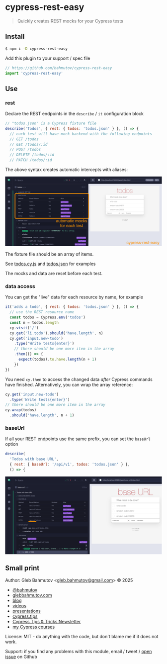 # cypress-rest-easy

> Quickly creates REST mocks for your Cypress tests

## Install

```bash
$ npm i -D cypress-rest-easy
```

Add this plugin to your support / spec file

```js
// https://github.com/bahmutov/cypress-rest-easy
import 'cypress-rest-easy'
```

## Use

### rest

Declare the REST endpoints in the `describe` / `it` configuration block

```js
// "todos.json" is a Cypress fixture file
describe('Todos', { rest: { todos: 'todos.json' } }, () => {
  // each test will have mock backend with the following endpoints
  // GET /todos
  // GEt /todos/:id
  // POST /todos
  // DELETE /todos/:id
  // PATCH /todos/:id
```

The above syntax creates automatic intercepts with aliases:

![Automatic mocks](./images/rest.png)

The fixture file should be an array of items.

See [todos.cy.js](./cypress/e2e/todos.cy.js) and [todos.json](./cypress/fixtures/todos.json) for examples

The mocks and data are reset before each test.

### data access

You can get the "live" data for each resource by name, for example

```js
it('adds a todo', { rest: { todos: 'todos.json' } }, () => {
  // use the REST resource name
  const todos = Cypress.env('todos')
  const n = todos.length
  cy.visit('/')
  cy.get('li.todo').should('have.length', n)
  cy.get('input.new-todo')
    .type('Write tests{enter}')
    // there should be one more item in the array
    .then(() => {
      expect(todos).to.have.length(n + 1)
    })
})
```

You need `cy.then` to access the changed data _after_ Cypress commands have finished. Alternatively, you can wrap the array reference:

```js
cy.get('input.new-todo')
  .type('Write tests{enter}')
// there should be one more item in the array
cy.wrap(todos)
  .should('have.length', n + 1)
```

### baseUrl

If all your REST endpoints use the same prefix, you can set the `baseUrl` option

```js
describe(
  'Todos with base URL',
  { rest: { baseUrl: '/api/v1', todos: 'todos.json' } },
  () => {
```

![Base URL option routes](./images/base-url.png)

## Small print

Author: Gleb Bahmutov &lt;gleb.bahmutov@gmail.com&gt; &copy; 2025

- [@bahmutov](https://twitter.com/bahmutov)
- [glebbahmutov.com](https://glebbahmutov.com)
- [blog](https://glebbahmutov.com/blog)
- [videos](https://www.youtube.com/glebbahmutov)
- [presentations](https://slides.com/bahmutov)
- [cypress.tips](https://cypress.tips)
- [Cypress Tips & Tricks Newsletter](https://cypresstips.substack.com/)
- [my Cypress courses](https://cypress.tips/courses)

License: MIT - do anything with the code, but don't blame me if it does not work.

Support: if you find any problems with this module, email / tweet /
[open issue](https://github.com/bahmutov/cypress-rest-easy/issues) on Github
